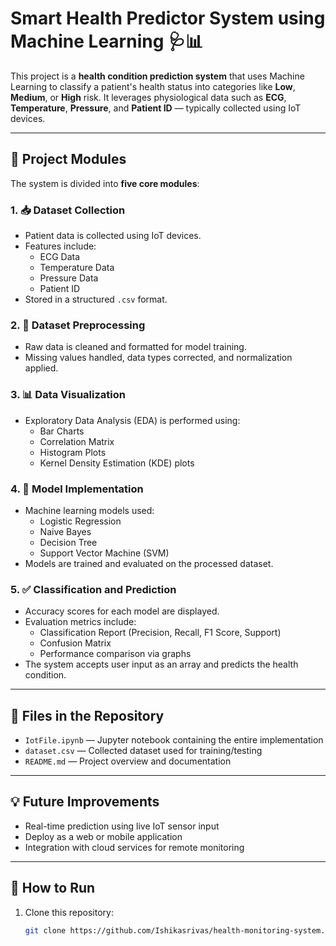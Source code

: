 #  Smart Health Predictor System using Machine Learning 🩺📊

This project is a **health condition prediction system** that uses Machine Learning to classify a patient's health status into categories like **Low**, **Medium**, or **High** risk. It leverages physiological data such as **ECG**, **Temperature**, **Pressure**, and **Patient ID** — typically collected using IoT devices.

---

## 🔧 Project Modules

The system is divided into **five core modules**:

### 1. 📥 Dataset Collection
- Patient data is collected using IoT devices.
- Features include:
  - ECG Data
  - Temperature Data
  - Pressure Data
  - Patient ID
- Stored in a structured `.csv` format.

### 2. 🧹 Dataset Preprocessing
- Raw data is cleaned and formatted for model training.
- Missing values handled, data types corrected, and normalization applied.

### 3. 📊 Data Visualization
- Exploratory Data Analysis (EDA) is performed using:
  - Bar Charts
  - Correlation Matrix
  - Histogram Plots
  - Kernel Density Estimation (KDE) plots

### 4. 🤖 Model Implementation
- Machine learning models used:
  - Logistic Regression
  - Naive Bayes
  - Decision Tree
  - Support Vector Machine (SVM)
- Models are trained and evaluated on the processed dataset.

### 5. ✅ Classification and Prediction
- Accuracy scores for each model are displayed.
- Evaluation metrics include:
  - Classification Report (Precision, Recall, F1 Score, Support)
  - Confusion Matrix
  - Performance comparison via graphs
- The system accepts user input as an array and predicts the health condition.

---

## 📁 Files in the Repository

- `IotFile.ipynb` — Jupyter notebook containing the entire implementation
- `dataset.csv` — Collected dataset used for training/testing
- `README.md` — Project overview and documentation

---

## 💡 Future Improvements
- Real-time prediction using live IoT sensor input
- Deploy as a web or mobile application
- Integration with cloud services for remote monitoring

---

## 📌 How to Run

1. Clone this repository:
   ```bash
   git clone https://github.com/Ishikasrivas/health-monitoring-system.git
